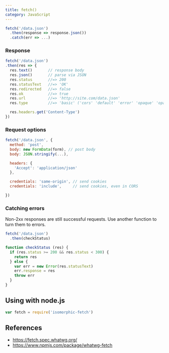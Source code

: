 ```yaml
---
title: fetch()
category: JavaScript
---
```


```js
fetch('/data.json')
  .then(response => response.json())
  .catch(err => ...)
```

### Response

```js
fetch('/data.json')
.then(res => {
  res.text()       // response body
  res.json()       // parse via JSON
  res.status       //=> 200
  res.statusText   //=> 'OK'
  res.redirected   //=> false
  res.ok           //=> true
  res.url          //=> 'http://site.com/data.json'
  res.type         //=> 'basic' ('cors' 'default' 'error' 'opaque' 'opaqueredirect')

  res.headers.get('Content-Type')
})
```

### Request options

```js
fetch('/data.json', {
  method: 'post',
  body: new FormData(form), // post body
  body: JSON.stringify(...),

  headers: {
    'Accept': 'application/json'
  },

  credentials: 'same-origin', // send cookies
  credentials: 'include',     // send cookies, even in CORS

})
```

### Catching errors

Non-2xx responses are still successful requests. Use another function to turn them to errors.

```js
fetch('/data.json')
  .then(checkStatus)
```

```js
function checkStatus (res) {
  if (res.status >= 200 && res.status < 300) {
    return res
  } else {
    var err = new Error(res.statusText)
    err.response = res
    throw err
  }
}
```

## Using with node.js

```js
var fetch = require('isomorphic-fetch')
```

## References

- <https://fetch.spec.whatwg.org/>
- <https://www.npmjs.com/package/whatwg-fetch>
